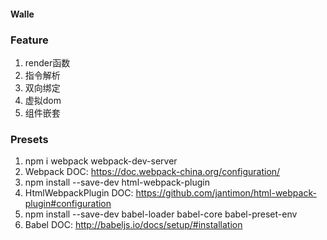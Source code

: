 #### Walle

### Feature
1. render函数
2. 指令解析
3. 双向绑定
4. 虚拟dom
5. 组件嵌套

### Presets
1. npm i webpack webpack-dev-server
2. Webpack DOC: https://doc.webpack-china.org/configuration/
3. npm install --save-dev html-webpack-plugin
4. HtmlWebpackPlugin DOC: https://github.com/jantimon/html-webpack-plugin#configuration
5. npm install --save-dev babel-loader babel-core babel-preset-env
6. Babel DOC: http://babeljs.io/docs/setup/#installation
